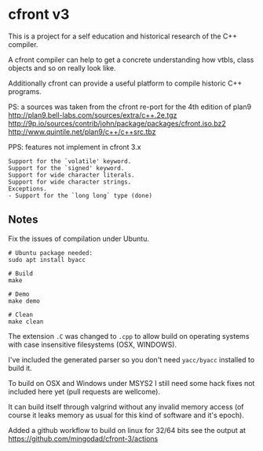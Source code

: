 
cfront v3
=========

This is a project for a self education and historical research of the
C++ compiler. 

A cfront compiler can help to get a concrete understanding how
vtbls, class objects and so on really look like.

Additionally cfront can provide a useful platform to compile historic C++
programs.


PS: a sources was taken from the cfront re-port for the 4th edition of plan9
    http://plan9.bell-labs.com/sources/extra/c++.2e.tgz
    http://9p.io/sources/contrib/john/package/packages/cfront.iso.bz2
    http://www.quintile.net/plan9/c++/c++src.tbz

PPS: features not implement in cfront 3.x

    Support for the `volatile' keyword.
    Support for the `signed' keyword.
    Support for wide character literals.
    Support for wide character strings.
    Exceptions.
    - Support for the `long long` type (done)

## Notes

Fix the issues of compilation under Ubuntu.

    # Ubuntu package needed:
    sudo apt install byacc

    # Build
    make

    # Demo
    make demo

    # Clean
    make clean

The extension `.C` was changed to `.cpp` to allow build on operating systems with case insensitive filesystems (OSX, WINDOWS).

I've included the generated parser so you don't need `yacc/byacc` installed to build it.

To build on OSX and Windows under MSYS2 I still need some hack fixes not included here yet (pull requests are wellcome).

It can build itself through valgrind without any invalid memory access (of course it leaks memory as usual for this kind of software and it's epoch).

Added a github workflow to build on linux for 32/64 bits see the output at https://github.com/mingodad/cfront-3/actions

